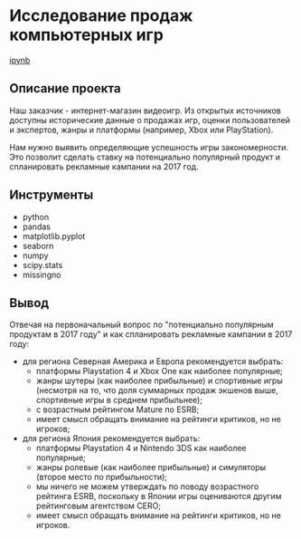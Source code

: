 # Исследование продаж компьютерных игр

[ipynb](https://github.com/n1ck-kolesnikov/yandex_practicum/blob/main/01_game_industry_analysis/game_industry_analysis.ipynb)


## Описание проекта 

Наш заказчик - интернет-магазин видеоигр. Из открытых источников доступны исторические данные о продажах игр, оценки пользователей и экспертов, жанры и платформы (например, Xbox или PlayStation).

Нам нужно выявить определяющие успешность игры закономерности. Это позволит сделать ставку на потенциально популярный продукт и спланировать рекламные кампании на 2017 год.

   
## Инструменты

- python
- pandas
- matplotlib.pyplot
- seaborn
- numpy
- scipy.stats
- missingno


## Вывод 

Отвечая на первоначальный вопрос по "потенциально популярным продуктам в 2017 году" и как спланировать рекламные кампании в 2017 году:
- для региона Северная Америка и Европа рекомендуется выбрать:
    * платформы Playstation 4 и Xbox One как наиболее популярные;
    * жанры шутеры (как наиболее прибыльные) и спортивные игры (несмотря на то, что доля суммарных продаж экшенов выше, спортивные игры в среднем прибыльнее);
    * с возрастным рейтингом Mature по ESRB;
    * имеет смысл обращать внимание на рейтинги критиков, но не игроков;
- для региона Япония рекомендуется выбрать:
    * платформы Playstation 4 и Nintendo 3DS как наиболее популярные;
    * жанры ролевые (как наиболее прибыльные) и симуляторы (второе место по прибыльности);
    * мы ничего не можем утверждать по поводу возрастного рейтинга ESRB, поскольку в Японии игры оцениваются другим рейтинговым агентством CERO;
    * имеет смысл обращать внимание на рейтинги критиков, но не игроков.
